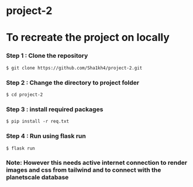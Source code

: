 # project-2
# To recreate the project on locally
### Step 1 : Clone the repository 
```
$ git clone https://github.com/Sha1kh4/project-2.git
```
### Step 2 : Change the directory to project folder
```
$ cd project-2
```
### Step 3 : install required packages
```
$ pip install -r req.txt
```

### Step 4 : Run using flask run
```
$ flask run
```

### Note: However this needs active internet connection to render images and css from tailwind and to connect with the planetscale database